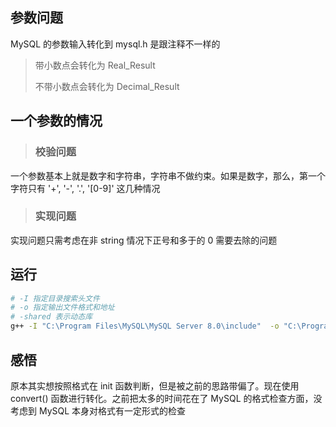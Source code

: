 ## 参数问题

MySQL 的参数输入转化到 mysql.h 是跟注释不一样的

> 带小数点会转化为 Real_Result
>
> 不带小数点会转化为 Decimal_Result

## 一个参数的情况
> ### 校验问题

一个参数基本上就是数字和字符串，字符串不做约束。如果是数字，那么，第一个字符只有 '+', '-', '.', '[0-9]' 这几种情况

> ### 实现问题

实现问题只需考虑在非 string 情况下正号和多于的 0 需要去除的问题

## 运行

```bash
# -I 指定目录搜索头文件
# -o 指定输出文件格式和地址
# -shared 表示动态库
g++ -I "C:\Program Files\MySQL\MySQL Server 8.0\include"  -o "C:\Program Files\MySQL\MySQL Server 8.0\lib\plugin\to_char.dll" -shared -fpic  .\main.cpp
```

## 感悟

原本其实想按照格式在 init 函数判断，但是被之前的思路带偏了。现在使用 convert() 函数进行转化。之前把太多的时间花在了 MySQL 的格式检查方面，没考虑到 MySQL 本身对格式有一定形式的检查